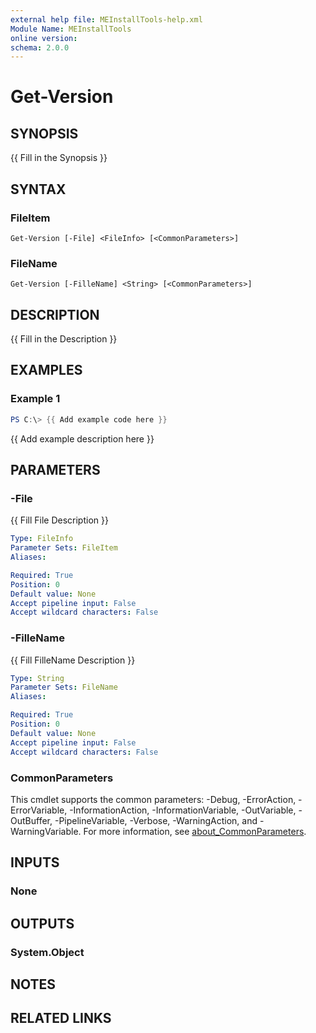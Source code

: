 ```yaml
---
external help file: MEInstallTools-help.xml
Module Name: MEInstallTools
online version:
schema: 2.0.0
---
```


# Get-Version

## SYNOPSIS
{{ Fill in the Synopsis }}

## SYNTAX

### FileItem
```
Get-Version [-File] <FileInfo> [<CommonParameters>]
```

### FileName
```
Get-Version [-FilleName] <String> [<CommonParameters>]
```

## DESCRIPTION
{{ Fill in the Description }}

## EXAMPLES

### Example 1
```powershell
PS C:\> {{ Add example code here }}
```

{{ Add example description here }}

## PARAMETERS

### -File
{{ Fill File Description }}

```yaml
Type: FileInfo
Parameter Sets: FileItem
Aliases:

Required: True
Position: 0
Default value: None
Accept pipeline input: False
Accept wildcard characters: False
```

### -FilleName
{{ Fill FilleName Description }}

```yaml
Type: String
Parameter Sets: FileName
Aliases:

Required: True
Position: 0
Default value: None
Accept pipeline input: False
Accept wildcard characters: False
```

### CommonParameters
This cmdlet supports the common parameters: -Debug, -ErrorAction, -ErrorVariable, -InformationAction, -InformationVariable, -OutVariable, -OutBuffer, -PipelineVariable, -Verbose, -WarningAction, and -WarningVariable. For more information, see [about_CommonParameters](http://go.microsoft.com/fwlink/?LinkID=113216).

## INPUTS

### None

## OUTPUTS

### System.Object
## NOTES

## RELATED LINKS
